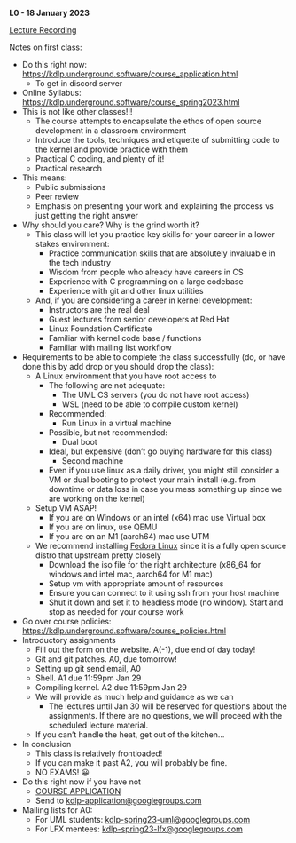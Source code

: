 **L0 - 18 January 2023**

[Lecture Recording](https://youtu.be/43FekcQlmN4)

Notes on first class:

* Do this right now: <https://kdlp.underground.software/course_application.html>
  * To get in discord server
* Online Syllabus: <https://kdlp.underground.software/course_spring2023.html>
* This is not like other classes!!!
  * The course attempts to encapsulate the ethos of open source development in a classroom environment
  * Introduce the tools, techniques and etiquette of submitting code to the kernel and provide practice with them
  * Practical C coding, and plenty of it!
  * Practical research
* This means:
  * Public submissions
  * Peer review
  * Emphasis on presenting your work and explaining the process vs just getting the right answer
* Why should you care? Why is the grind worth it?
  * This class will let you practice key skills for your career in a lower stakes environment:
    * Practice communication skills that are absolutely invaluable in the tech industry
    * Wisdom from people who already have careers in CS
    * Experience with C programming on a large codebase
    * Experience with git and other linux utilities
  * And, if you are considering a career in kernel development:
    * Instructors are the real deal
    * Guest lectures from senior developers at Red Hat
    * Linux Foundation Certificate
    * Familiar with kernel code base / functions
    * Familiar with mailing list workflow
* Requirements to be able to complete the class successfully (do, or have done this by add drop or you should drop the class):
  * A Linux environment that you have root access to
    * The following are not adequate:
      * The UML CS servers (you do not have root access)
      * WSL (need to be able to compile custom kernel)
    * Recommended:
      * Run Linux in a virtual machine
    * Possible, but not recommended:
      * Dual boot
    * Ideal, but expensive (don’t go buying hardware for this class)
      * Second machine
    * Even if you use linux as a daily driver, you might still consider a VM or dual booting to protect your main install (e.g. from downtime or data loss in case you mess something up since we are working on the kernel)
  * Setup VM ASAP!
    * If you are on Windows or an intel (x64) mac use Virtual box
    * If you are on linux, use QEMU
    * If you are on an M1 (aarch64) mac use UTM
  * We recommend installing [Fedora Linux](https://getfedora.org/en/server/download/) since it is a fully open source distro that upstream pretty closely 
    * Download the iso file for the right architecture (x86_64 for windows and intel mac, aarch64 for M1 mac)
    * Setup vm with appropriate amount of resources
    * Ensure you can connect to it using ssh from your host machine
    * Shut it down and set it to headless mode (no window). Start and stop as needed for your course work
* Go over course policies: <https://kdlp.underground.software/course_policies.html>
* Introductory assignments
  * Fill out the form on the website. A(-1), due end of day today!
  * Git and git patches. A0, due tomorrow!
  * Setting up git send email, A0
  * Shell. A1 due 11:59pm Jan 29
  * Compiling kernel. A2 due 11:59pm Jan 29
  * We will provide as much help and guidance as we can
    * The lectures until Jan 30 will be reserved for questions about the assignments. If there are no questions, we will proceed with the scheduled lecture material.
  * If you can’t handle the heat, get out of the kitchen…
* In conclusion
  * This class is relatively frontloaded!
  * If you can make it past A2, you will probably be fine.
  * NO EXAMS! 😀
* Do this right now if you have not
  * [COURSE APPLICATION](https://kdlp.underground.software/course_application.html)
  * Send to kdlp-application@googlegroups.com
* Mailing lists for A0:
  * For UML students: kdlp-spring23-uml@googlegroups.com
  * For LFX mentees: kdlp-spring23-lfx@googlegroups.com

